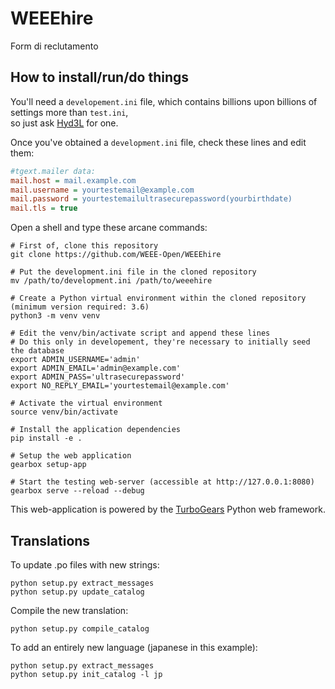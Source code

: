 # WEEEhire

Form di reclutamento

## How to install/run/do things

You'll need a `developement.ini` file, which contains billions upon billions of settings more than `test.ini`,  
so just ask [Hyd3L](https://github.com/Hyd3L) for one.

Once you've obtained a `development.ini` file, check these lines and edit them:
```INI
#tgext.mailer data:
mail.host = mail.example.com
mail.username = yourtestemail@example.com
mail.password = yourtestemailultrasecurepassword(yourbirthdate)
mail.tls = true
```

Open a shell and type these arcane commands:

```Shell
# First of, clone this repository
git clone https://github.com/WEEE-Open/WEEEhire

# Put the development.ini file in the cloned repository
mv /path/to/development.ini /path/to/weeehire

# Create a Python virtual environment within the cloned repository (minimum version required: 3.6)
python3 -m venv venv

# Edit the venv/bin/activate script and append these lines
# Do this only in developement, they're necessary to initially seed the database
export ADMIN_USERNAME='admin'
export ADMIN_EMAIL='admin@example.com'
export ADMIN_PASS='ultrasecurepassword'
export NO_REPLY_EMAIL='yourtestemail@example.com'

# Activate the virtual environment
source venv/bin/activate

# Install the application dependencies
pip install -e .

# Setup the web application
gearbox setup-app

# Start the testing web-server (accessible at http://127.0.0.1:8080)
gearbox serve --reload --debug
```

This web-application is powered by the [TurboGears](http://www.turbogears.org) Python web framework.

## Translations

To update .po files with new strings:

```Shell
python setup.py extract_messages
python setup.py update_catalog
```

Compile the new translation:

```Shell
python setup.py compile_catalog
```

To add an entirely new language (japanese in this example):

```Shell
python setup.py extract_messages
python setup.py init_catalog -l jp
```
